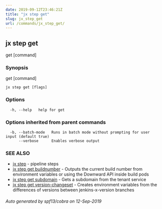 ```yaml
---
date: 2019-09-12T23:46:21Z
title: "jx step get"
slug: jx_step_get
url: /commands/jx_step_get/
---
```

## jx step get

get [command]

### Synopsis

get [command]

```
jx step get [flags]
```

### Options

```
  -h, --help   help for get
```

### Options inherited from parent commands

```
  -b, --batch-mode   Runs in batch mode without prompting for user input (default true)
      --verbose      Enables verbose output
```

### SEE ALSO

* [jx step](/commands/jx_step/)	 - pipeline steps
* [jx step get buildnumber](/commands/jx_step_get_buildnumber/)	 - Outputs the current build number from environment variables or using the Downward API inside build pods
* [jx step get subdomain](/commands/jx_step_get_subdomain/)	 - Gets a subdomain from the tenant service
* [jx step get version-changeset](/commands/jx_step_get_version-changeset/)	 - Creates environment variables from the differences of versions between jenkins-x-version branches

###### Auto generated by spf13/cobra on 12-Sep-2019

